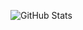 ![GitHub Stats](https://github-readme-stats.vercel.app/api?username=uqnquvwfkq&showicons=true&include_all_commits&theme=dark)
